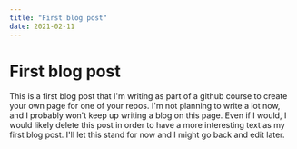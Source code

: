 ```yaml
---
title: "First blog post"
date: 2021-02-11
---
```


# First blog post

This is a first blog post that I'm writing as part of a github course to create
your own page for one of your repos. I'm not planning to write a lot now, and I
probably won't keep up writing a blog on this page. Even if I would, I would
likely delete this post in order to have a more interesting text as my first blog
post. I'll let this stand for now and I might go back and edit later.
